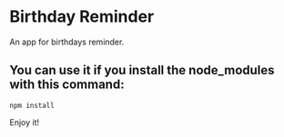 # Birthday Reminder

An app for birthdays reminder.

## You can use it if you install the node_modules with this command:

```
npm install
```

Enjoy it!